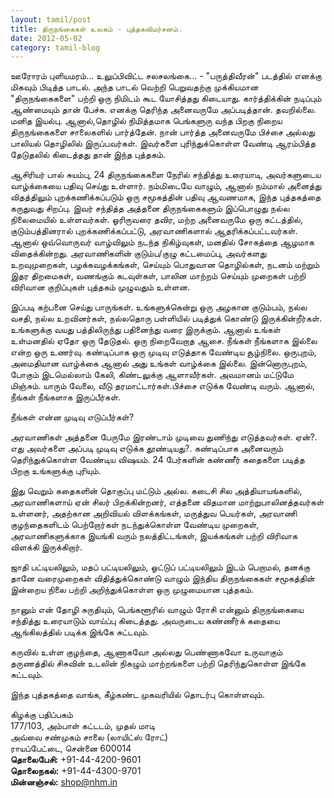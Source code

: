 ```yaml
---
layout: tamil/post
title: திருநங்கைகள் உலகம் - புத்தகவிமர்சனம்.
date: 2012-05-02
category: tamil-blog
---
```


ஊரோரம் புளியமரம்... உலுப்பிவிட்ட சலசலங்கை... - "பருத்திவீரன்" படத்தில் எனக்கு மிகவும் பிடித்த பாடல். அந்த பாடல் வெற்றி பெறுவதற்கு முக்கியமான "திருநங்கைகளை" பற்றி ஒரு நிமிடம் கூட யோசித்தது கிடையாது. கார்த்திக்கின் நடிப்பும் ஆண்மையும் தான் பேச்சு. எனக்கு தெரிந்த அனைவருமே அப்படித்தான். தவறில்லை. மனித இயல்பு. ஆனால்,தொழில் நிமித்தமாக பெங்களுரு வந்த பிறகு நிறைய திருநங்கைகளை சாலைகளில் பார்த்தேன். நான் பார்த்த அனைவருமே பிச்சை அல்லது பாலியல் தொழிலில் இருப்பவர்கள். இவர்களை புரிந்துக்கொள்ள வேண்டி ஆரம்பித்த தேடுதலில் கிடைத்தது தான் இந்த புத்தகம்.

ஆசிரியர் பால் சுயம்பு, 24 திருநங்கைகளை நேரில் சந்தித்து உரையாடி, அவர்களுடைய வாழ்க்கையை பதிவு செய்து உள்ளார். நம்மிடையே வாழும், ஆனால் நம்மால் அனைத்து விதத்திலும் புறக்கணிக்கப்படும் ஒரு சமூகத்தின் பதிவு ஆவணமாக, இந்த புத்தகத்தை கருதுவது சிறப்பு. இவர் சந்தித்த அத்தனை திருநங்கைகளும் இப்பொழுது நல்ல நிலைமையில் உள்ளவர்கள். ஓரிருவரை தவிர, மற்ற அனைவருமே ஒரு கட்டத்தில், குடும்பத்தினரால் புறக்கணிக்கப்பட்டு, அரவாணிகளால் ஆதரிக்கப்பட்டவர்கள். ஆனால் ஒவ்வொருவர் வாழ்விலும் நடந்த நிகிழ்வுகள், மனதில் சோகத்தை ஆழமாக விதைக்கின்றது. அரவாணிகளின் குடும்ப/குழு கட்டமைப்பு, அவர்களது உறவுமுறைகள், பழக்கவழக்கங்கள், செய்யும் பொதுவான தொழில்கள், நடனம் மற்றும் இதர திறமைகள், வணங்கும் கடவுள்கள், பாலின மாற்றம் செய்யும் முறைகள் பற்றி விரிவான குறிப்புகள் புத்தகம் முழுவதும் உள்ளன.

இப்படி கற்பனை செய்து பாருங்கள். உங்களுக்கென்று ஒரு அழகான குடும்பம், நல்ல வசதி, நல்ல உறவினர்கள், நல்லதொரு பள்ளியில் படித்துக் கொண்டு இருக்கின்றீர்கள். உங்களுக்கு வயது பத்திலிருந்து பதினைந்து வரை இருக்கும். ஆனால் உங்கள் உள்மனதில் ஏதோ ஒரு தேடுதல். ஒரு நிறைவேறாத ஆசை. நீங்கள் நீங்களாக இல்லை என்ற ஒரு உணர்வு. கண்டிப்பாக ஒரு முடிவு எடுத்தாக வேண்டிய சூழ்நிலை. ஒருபுறம், அமைதியான வாழ்க்கை ஆனால் அது உங்கள் வாழ்க்கை இல்லை. இன்னொருபுறம், போகும் இடமெல்லாம் கேலி, கிண்டலுக்கு ஆளாவீர்கள். அவமானம் மட்டுமே மிஞ்சும். யாரும் வேலை, வீடு தரமாட்டார்கள்.பிச்சை எடுக்க வேண்டி வரும். ஆனால், நீங்கள் நீங்களாக இருப்பீர்கள்.

நீங்கள் என்ன முடிவு எடுப்பீர்கள்?

அரவாணிகள் அத்தனை பேருமே இரண்டாம் முடிவை துணிந்து எடுத்தவர்கள். ஏன்?. எது அவர்களை அப்படி முடிவு எடுக்க தூண்டியது?. கண்டிப்பாக அனைவரும் தெரிந்துக்கொள்ள வேண்டிய விஷயம். 24 பேர்களின் கண்ணீர் கதைகளை படித்த பிறகு உங்களுக்கு புரியும்.

இது வெறும் கதைகளின் தொகுப்பு மட்டும் அல்ல. கடைசி சில அத்தியாயங்களில், அரவாணிகளாய் ஏன் சிலர் பிறக்கின்றனர், எத்தனை விதமான மாற்றுபாலினத்தவர்கள் உள்ளனர், அதற்கான அறிவியல் விளக்கங்கள், மருத்துவ பெயர்கள், அரவாணி குழந்தைகளிடம் பெற்றோர்கள் நடந்துக்கொள்ள வேண்டிய முறைகள், அரவாணிகளுக்காக இயங்கி வரும் நலத்திட்டங்கள், இயக்கங்கள் பற்றி விரிவாக விளக்கி இருக்கிறார்.

ஜாதி பட்டியலிலும், மதப் பட்டியலிலும், ஓட்டுப் பட்டியலிலும் இடம் பெறாமல், தனக்கு தானே வரைமுறைகள் விதித்துக்கொண்டு வாழும் இந்திய திருநங்கைகள் சமூகத்தின் இன்றைய நிலை பற்றி அறிந்துக்கொள்ள ஒரு முழுமையான புத்தகம்.

நானும் என் தோழி சுருதியும், பெங்களூரில் வாழும் ரோசி என்னும் திருநங்கையை சந்தித்து உரையாடும் வாய்ப்பு கிடைத்தது. அவருடைய கண்ணீர்க் கதையை ஆங்கிலத்தில் படிக்க இங்கே சுட்டவும்.

கருவில் உள்ள குழந்தை, ஆணாகவோ அல்லது பெண்ணாகவோ உருவாகும் தருணத்தில் சிசுவின் உடலின் நிகழும் மாற்றங்களை பற்றி தெரிந்துகொள்ள இங்கே சுட்டவும்.

இந்த புத்தகத்தை வாங்க, கீழ்கண்ட முகவரியில் தொடர்பு கொள்ளவும்.

கிழக்கு பதிப்பகம் <br/>
177/103, அம்பாள் கட்டடம், முதல் மாடி <br/>
அவ்வை சண்முகம் சாலை (லாயிட்ஸ் ரோட்) <br/>
ராயப்பேட்டை, சென்னை 600014 <br/>
**தொலைபேசி:** +91-44-4200-9601 <br/>
**தொலைநகல்:** +91-44-4300-9701 <br/>
**மின்னஞ்சல்:** shop@nhm.in
